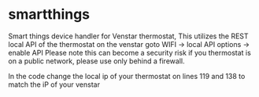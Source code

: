 # smartthings

Smart things device handler for Venstar thermostat, This utilizes the REST local API of the thermostat
on the venstar goto WIFI -> local API options -> enable API
Please note this can become a security risk if you thermostat is on a public network, please use only behind a firewall.

In the code change the local ip of your thermostat on lines 119 and 138 to match the iP of your venstar
